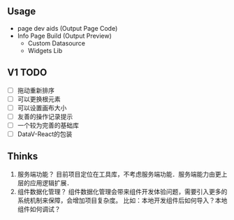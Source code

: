 ## Usage

- page dev aids (Output Page Code)
- Info Page Build (Output Preview)
  - Custom Datasource
  - Widgets Lib


## V1 TODO

- [ ] 拖动重新排序
- [ ] 可以更换根元素
- [ ] 可以设置画布大小
- [ ] 友善的操作记录提示
- [ ] 一个较为完善的基础库
- [ ] DataV-React的包装

## Thinks

1. 服务端功能？
  目前项目定位在工具库，不考虑服务端功能．服务端能力由更上层的应用逻辑扩展．
2. 组件数据化管理？
  组件数据化管理会带来组件开发体验问题，需要引入更多的系统机制来保障，会增加项目复杂度。
  比如：本地开发组件后如何导入？本地组件如何调试？